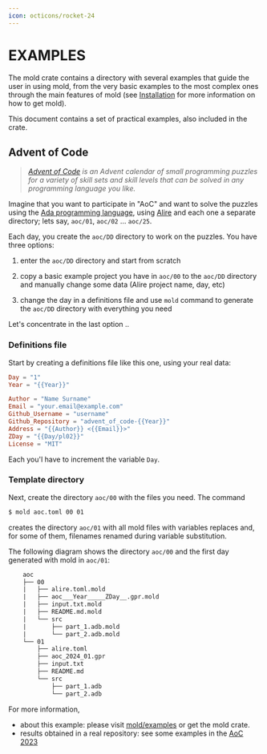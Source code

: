 ```yaml
---
icon: octicons/rocket-24
---
```


# EXAMPLES

The mold crate contains a directory with several examples that guide the user
in using mold, from the very basic examples to the most complex ones through
the main features of mold (see [Installation](installation.md) for more
information on how to get mold).

This document contains a set of practical examples, also included in the
crate.

## Advent of Code

> _[Advent of Code](https://adventofcode.com) is an Advent calendar of small
> programming puzzles for a variety of skill sets and skill levels that can be
> solved in any programming language you like._

Imagine that you want to participate in "AoC" and want to solve the puzzles
using the [Ada programming language](https://ada-lang.io), using
[Alire](https://alire.ada.dev) and each one a separate directory; lets say,
`aoc/01`, `aoc/02` $\ldots$ `aoc/25`.

Each day, you create the `aoc/DD` directory to work on the puzzles. You have
three options:

  1. enter the `aoc/DD` directory and start from scratch

  2. copy a basic example project you have in `aoc/00` to the `aoc/DD`
     directory and manually change some data (Alire project name, day, etc)

  3. change the day in a definitions file and use `mold` command to generate
     the `aoc/DD` directory with everything you need

Let's concentrate in the last option ..

### Definitions file

Start by creating a definitions file like this one, using your real data:

```toml title="aoc.toml"
Day = "1"
Year = "{{Year}}"

Author = "Name Surname"
Email = "your.email@example.com"
Github_Username = "username"
Github_Repository = "advent_of_code-{{Year}}"
Address = "{{Author}} <{{Email}}>"
ZDay = "{{Day/pl02}}"
License = "MIT"
```

Each you'l have to increment the variable `Day`.

### Template directory

Next, create the directory `aoc/00` with the files you need. The command

```sh
$ mold aoc.toml 00 01
```

creates the directory `aoc/01` with all mold files with variables replaces
and, for some of them, filenames renamed during variable substitution.

The following diagram shows the directory `aoc/00` and the first day generated
with mold in `aoc/01`:

```txt title="aoc/00"
    aoc
    ├── 00
    |   ├── alire.toml.mold
    |   ├── aoc___Year_____ZDay__.gpr.mold
    |   ├── input.txt.mold
    |   ├── README.md.mold
    |   └── src
    |       ├── part_1.adb.mold
    |       └── part_2.adb.mold
    └── 01
        ├── alire.toml
        ├── aoc_2024_01.gpr
        ├── input.txt
        ├── README.md
        └── src
            ├── part_1.adb
            └── part_2.adb
```

For more information,

  * about this example: please visit
    [mold/examples](https://github.com/rocher/mold/tree/main/examples/05_advent_of_code/00) or get the mold crate.
  * results obtained in a real repository: see some examples in the [AoC
    2023](https://github.com/rocher/advent-of-code/tree/main/2023/)
